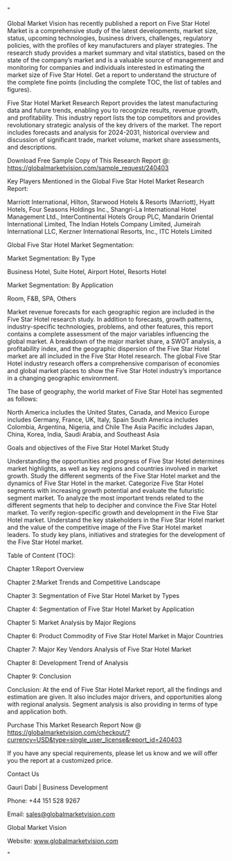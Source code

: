 "

Global Market Vision has recently published a report on Five Star Hotel Market is a comprehensive study of the latest developments, market size, status, upcoming technologies, business drivers, challenges, regulatory policies, with the profiles of key manufacturers and player strategies. The research study provides a market summary and vital statistics, based on the state of the company’s market and is a valuable source of management and monitoring for companies and individuals interested in estimating the market size of Five Star Hotel. Get a report to understand the structure of the complete fine points (including the complete TOC, the list of tables and figures).

Five Star Hotel Market Research Report provides the latest manufacturing data and future trends, enabling you to recognize results, revenue growth, and profitability. This industry report lists the top competitors and provides revolutionary strategic analysis of the key drivers of the market. The report includes forecasts and analysis for 2024-2031, historical overview and discussion of significant trade, market volume, market share assessments, and descriptions.

Download Free Sample Copy of This Research Report @: https://globalmarketvision.com/sample_request/240403

Key Players Mentioned in the Global Five Star Hotel Market Research Report:

Marriott International, Hilton, Starwood Hotels & Resorts (Marriott), Hyatt Hotels, Four Seasons Holdings Inc., Shangri-La International Hotel Management Ltd., InterContinental Hotels Group PLC, Mandarin Oriental International Limited, The Indian Hotels Company Limited, Jumeirah International LLC, Kerzner International Resorts, Inc., ITC Hotels Limited

Global Five Star Hotel Market Segmentation:

Market Segmentation: By Type

Business Hotel, Suite Hotel, Airport Hotel, Resorts Hotel

Market Segmentation: By Application

Room, F&B, SPA, Others

Market revenue forecasts for each geographic region are included in the Five Star Hotel research study. In addition to forecasts, growth patterns, industry-specific technologies, problems, and other features, this report contains a complete assessment of the major variables influencing the global market. A breakdown of the major market share, a SWOT analysis, a profitability index, and the geographic dispersion of the Five Star Hotel market are all included in the Five Star Hotel research. The global Five Star Hotel industry research offers a comprehensive comparison of economies and global market places to show the Five Star Hotel industry’s importance in a changing geographic environment.

The base of geography, the world market of Five Star Hotel has segmented as follows:

North America includes the United States, Canada, and Mexico
Europe includes Germany, France, UK, Italy, Spain
South America includes Colombia, Argentina, Nigeria, and Chile
The Asia Pacific includes Japan, China, Korea, India, Saudi Arabia, and Southeast Asia

Goals and objectives of the Five Star Hotel Market Study

Understanding the opportunities and progress of Five Star Hotel determines market highlights, as well as key regions and countries involved in market growth.
Study the different segments of the Five Star Hotel market and the dynamics of Five Star Hotel in the market.
Categorize Five Star Hotel segments with increasing growth potential and evaluate the futuristic segment market.
To analyze the most important trends related to the different segments that help to decipher and convince the Five Star Hotel market.
To verify region-specific growth and development in the Five Star Hotel market.
Understand the key stakeholders in the Five Star Hotel market and the value of the competitive image of the Five Star Hotel market leaders.
To study key plans, initiatives and strategies for the development of the Five Star Hotel market.

Table of Content (TOC):

Chapter 1:Report Overview

Chapter 2:Market Trends and Competitive Landscape

Chapter 3: Segmentation of Five Star Hotel Market by Types

Chapter 4: Segmentation of Five Star Hotel Market by Application

Chapter 5: Market Analysis by Major Regions

Chapter 6: Product Commodity of Five Star Hotel Market in Major Countries

Chapter 7: Major Key Vendors Analysis of Five Star Hotel Market

Chapter 8: Development Trend of Analysis

Chapter 9: Conclusion

Conclusion: At the end of Five Star Hotel Market report, all the findings and estimation are given. It also includes major drivers, and opportunities along with regional analysis. Segment analysis is also providing in terms of type and application both.

Purchase This Market Research Report Now @ https://globalmarketvision.com/checkout/?currency=USD&type=single_user_license&report_id=240403


If you have any special requirements, please let us know and we will offer you the report at a customized price.

Contact Us

Gauri Dabi | Business Development

Phone: +44 151 528 9267

Email: sales@globalmarketvision.com

Global Market Vision

Website: www.globalmarketvision.com

"
